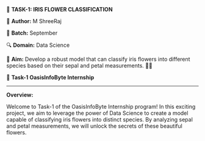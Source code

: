 🌼 **TASK-1: IRIS FLOWER CLASSIFICATION**

📝 **Author:** M ShreeRaj

📅 **Batch:** September

🔍 **Domain:** Data Science

🎯 **Aim:** Develop a robust model that can classify iris flowers into different species based on their sepal and petal measurements. 🌱🌼

🌟 **Task-1 OasisInfoByte Internship**

---

**Overview:**

Welcome to Task-1 of the OasisInfoByte Internship program! In this exciting project, we aim to leverage the power of Data Science to create a model capable of classifying iris flowers into distinct species. By analyzing sepal and petal measurements, we will unlock the secrets of these beautiful flowers.
